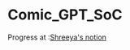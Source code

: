 # Comic_GPT_SoC
Progress at :[Shreeya's notion](https://www.notion.so/Shreeya-Patil-5df1ca710096491cbe01a2b3c526f0de)
